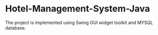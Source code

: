 # Hotel-Management-System-Java
The project is implemented using Swing GUI widget toolkit and MYSQL database. 
